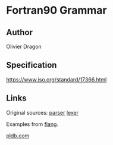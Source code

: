 # Fortran90 Grammar

## Author

Olivier Dragon

## Specification

https://www.iso.org/standard/17366.html

## Links

Original sources: [parser](https://github.com/cyrillemidingoyi/PyCropML/blob/d69268931b6b59736aef5a25667c0567b8381b5e/src/pycropml/transpiler/antlr_py/grammars/Fortran90Parser.g4)
[lexer](https://github.com/cyrillemidingoyi/PyCropML/blob/d69268931b6b59736aef5a25667c0567b8381b5e/src/pycropml/transpiler/antlr_py/grammars/Fortran90Lexer.g4)

Examples from [flang](https://github.com/flang-compiler/flang).

[pldb.com](https://pldb.com/rows/fortran-90.html)
